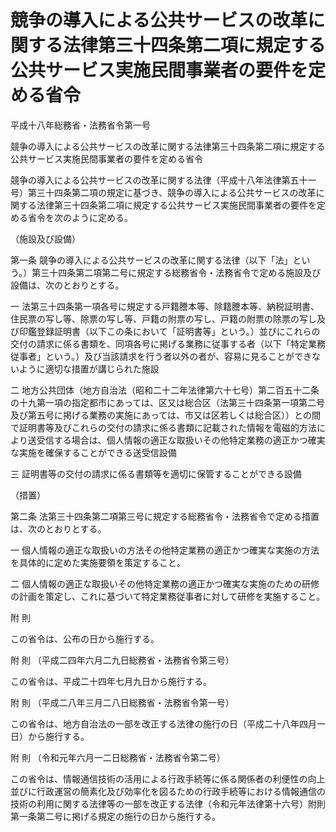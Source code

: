 # 競争の導入による公共サービスの改革に関する法律第三十四条第二項に規定する公共サービス実施民間事業者の要件を定める省令

平成十八年総務省・法務省令第一号

競争の導入による公共サービスの改革に関する法律第三十四条第二項に規定する公共サービス実施民間事業者の要件を定める省令

競争の導入による公共サービスの改革に関する法律（平成十八年法律第五十一号）第三十四条第二項の規定に基づき、競争の導入による公共サービスの改革に関する法律第三十四条第二項に規定する公共サービス実施民間事業者の要件を定める省令を次のように定める。

（施設及び設備）

第一条 競争の導入による公共サービスの改革に関する法律（以下「法」という。）第三十四条第二項第二号に規定する総務省令・法務省令で定める施設及び設備は、次のとおりとする。

一 法第三十四条第一項各号に規定する戸籍謄本等、除籍謄本等、納税証明書、住民票の写し等、除票の写し等、戸籍の附票の写し、戸籍の附票の除票の写し及び印鑑登録証明書（以下この条において「証明書等」という。）並びにこれらの交付の請求に係る書類を、同項各号に掲げる業務に従事する者（以下「特定業務従事者」という。）及び当該請求を行う者以外の者が、容易に見ることができないように適切な措置が講じられた施設

二 地方公共団体（地方自治法（昭和二十二年法律第六十七号）第二百五十二条の十九第一項の指定都市にあっては、区又は総合区（法第三十四条第一項第二号及び第五号に掲げる業務の実施にあっては、市又は区若しくは総合区））との間で証明書等及びこれらの交付の請求に係る書類に記載された情報を電磁的方法により送受信する場合は、個人情報の適正な取扱いその他特定業務の適正かつ確実な実施を確保することができる送受信設備

三 証明書等の交付の請求に係る書類等を適切に保管することができる設備

（措置）

第二条 法第三十四条第二項第三号に規定する総務省令・法務省令で定める措置は、次のとおりとする。

一 個人情報の適正な取扱いの方法その他特定業務の適正かつ確実な実施の方法を具体的に定めた実施要領を策定すること。

二 個人情報の適正な取扱いその他特定業務の適正かつ確実な実施のための研修の計画を策定し、これに基づいて特定業務従事者に対して研修を実施すること。

附 則

この省令は、公布の日から施行する。

附 則 （平成二四年六月二九日総務省・法務省令第三号）

この省令は、平成二十四年七月九日から施行する。

附 則 （平成二八年三月二八日総務省・法務省令第一号）

この省令は、地方自治法の一部を改正する法律の施行の日（平成二十八年四月一日）から施行する。

附 則 （令和元年六月一二日総務省・法務省令第二号）

この省令は、情報通信技術の活用による行政手続等に係る関係者の利便性の向上並びに行政運営の簡素化及び効率化を図るための行政手続等における情報通信の技術の利用に関する法律等の一部を改正する法律（令和元年法律第十六号）附則第一条第二号に掲げる規定の施行の日から施行する。
